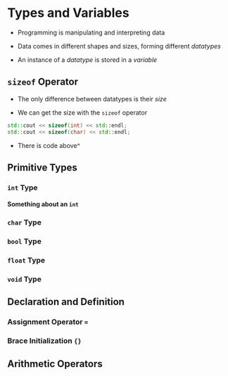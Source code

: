 # Types and Variables





- Programming is manipulating and interpreting data

- Data comes in different shapes and sizes, forming
  different *datatypes*

- An instance of a *datatype* is stored in a *variable*

## `sizeof` Operator

- The only difference between datatypes is their *size*

- We can get the size with the `sizeof` operator

```cpp
std::cout << sizeof(int) << std::endl;
std::cout << sizeof(char) << std::endl;
```

- There is code above^

## Primitive Types

### `int` Type

#### Something about an `int`

### `char` Type

### `bool` Type

### `float` Type

### `void` Type

## Declaration and Definition

### Assignment Operator `=`

### Brace Initialization `{}`

## Arithmetic Operators
